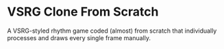 # VSRG Clone From Scratch
 A VSRG-styled rhythm game coded (almost) from scratch that individually processes and draws every single frame manually.
